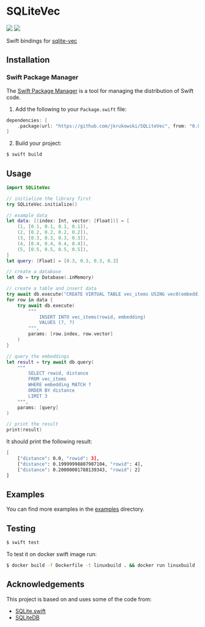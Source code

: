 # SQLiteVec

[![](https://img.shields.io/endpoint?url=https%3A%2F%2Fswiftpackageindex.com%2Fapi%2Fpackages%2Fjkrukowski%2FSQLiteVec%2Fbadge%3Ftype%3Dswift-versions)](https://swiftpackageindex.com/jkrukowski/SQLiteVec)
[![](https://img.shields.io/endpoint?url=https%3A%2F%2Fswiftpackageindex.com%2Fapi%2Fpackages%2Fjkrukowski%2FSQLiteVec%2Fbadge%3Ftype%3Dplatforms)](https://swiftpackageindex.com/jkrukowski/SQLiteVec)

Swift bindings for [sqlite-vec](https://github.com/asg017/sqlite-vec)

## Installation

### Swift Package Manager

The [Swift Package Manager](https://www.swift.org/documentation/package-manager/) is a tool for managing the distribution of Swift code.

1. Add the following to your `Package.swift` file:

```swift
dependencies: [
    .package(url: "https://github.com/jkrukowski/SQLiteVec", from: "0.0.9")
]
```

2. Build your project:

```sh
$ swift build
```

## Usage

```swift
import SQLiteVec

// initialize the library first
try SQLiteVec.initialize()

// example data
let data: [(index: Int, vector: [Float])] = [
    (1, [0.1, 0.1, 0.1, 0.1]),
    (2, [0.2, 0.2, 0.2, 0.2]),
    (3, [0.3, 0.3, 0.3, 0.3]),
    (4, [0.4, 0.4, 0.4, 0.4]),
    (5, [0.5, 0.5, 0.5, 0.5]),
]
let query: [Float] = [0.3, 0.3, 0.3, 0.3]

// create a database
let db = try Database(.inMemory)

// create a table and insert data
try await db.execute("CREATE VIRTUAL TABLE vec_items USING vec0(embedding float[4])")
for row in data {
    try await db.execute(
        """
            INSERT INTO vec_items(rowid, embedding)
            VALUES (?, ?)
        """,
        params: [row.index, row.vector]
    )
}

// query the embeddings
let result = try await db.query(
    """
        SELECT rowid, distance
        FROM vec_items
        WHERE embedding MATCH ?
        ORDER BY distance
        LIMIT 3
    """,
    params: [query]
)

// print the result
print(result)
```

It should print the following result:

```bash
[
    ["distance": 0.0, "rowid": 3],
    ["distance": 0.19999998807907104, "rowid": 4],
    ["distance": 0.20000001788139343, "rowid": 2]
]
```

## Examples

You can find more examples in the [examples](examples) directory.

## Testing

```bash
$ swift test
```

To test it on docker swift image run:

```bash
$ docker build -f Dockerfile -t linuxbuild . && docker run linuxbuild
```

## Acknowledgements

This project is based on and uses some of the code from:

- [SQLite.swift](https://github.com/stephencelis/SQLite.swift)
- [SQLiteDB](https://github.com/FahimF/SQLiteDB)

